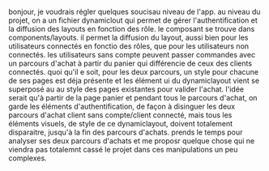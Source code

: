 bonjour, je voudrais régler quelques soucisau niveau de l'app. au niveau du projet, on a un fichier dynamiclout qui permet de gérer l'authentification et la diffusion des layouts en fonction des rôle. le composant se trouve dans components/layouts. il permet la diffusion du layout, aussi bien pour les utilisateurs connectés en fonctio des rôles, que pour les utilisateurs non connectés. les utilisateurs sans compte peuvent passer commandes avec un parcours d'achat à partir du panier qui différencie de ceux des clients connectés. quoi qu'il e soit, pour les deux parcours, un style pour chacune de ses pages est déja présente et les élément ui du dynamiclayout vient se superposé au au style des pages existantes pour valider l'achat. l'idée serait qu'à partir de la page panier et pendant tous le parcours d'achat, on garde les éléments d'authentification, de façon à disinguer les deux parcours d'achat client sans compte/client connecté, mais tous les éléments visuels, de style de ce dynamiclayout, doivent totalement disparaitre, jusqu'à la fin des parcours d'achats. prends le temps pour analyser ses deux parcours d'achats et me proposr quelque chose qui ne viendra pas totalemnt cassé le projet dans ces manipulations un peu complexes.
